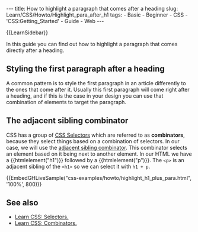 --- title: How to highlight a paragraph that comes after a heading slug: Learn/CSS/Howto/Highlight_para_after_h1 tags: - Basic - Beginner - CSS - 'CSS:Getting_Started' - Guide - Web ---

{{LearnSidebar}}

In this guide you can find out how to highlight a paragraph that comes directly after a heading.

## Styling the first paragraph after a heading

A common pattern is to style the first paragraph in an article differently to the ones that come after it. Usually this first paragraph will come right after a heading, and if this is the case in your design you can use that combination of elements to target the paragraph.

## The adjacent sibling combinator

CSS has a group of [CSS Selectors](/en-US/docs/Web/CSS/CSS_Selectors) which are referred to as **combinators**, because they select things based on a combination of selectors. In our case, we will use the [adjacent sibling combinator](/en-US/docs/Web/CSS/Adjacent_sibling_combinator). This combinator selects an element based on it being next to another element. In our HTML we have a {{htmlelement("h1")}} followed by a {{htmlelement("p")}}. The `<p>` is an adjacent sibling of the `<h1>` so we can select it with `h1 + p`.

{{EmbedGHLiveSample("css-examples/howto/highlight\_h1\_plus\_para.html", '100%', 800)}}

## See also

- [Learn CSS: Selectors.](/en-US/docs/Learn/CSS/Building_blocks/Selectors)
- [Learn CSS: Combinators.](/en-US/docs/Learn/CSS/Building_blocks/Selectors/Combinators)
